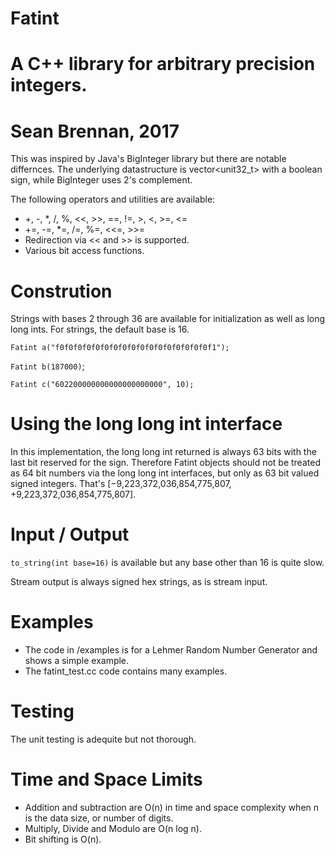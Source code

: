 # Fatint
# A C++ library for arbitrary precision integers.

# Sean Brennan, 2017

This was inspired by Java's BigInteger library but there are notable differnces.
The underlying datastructure is vector<unit32_t> with a boolean sign, while
BigInteger uses 2's complement.

The following operators and utilities are available:  
* +, -, *, /, %, <<, >>, ==, !=, >, <, >=, <=
* +=, -=, *=, /=, %=, <<=, >>=
* Redirection via << and >> is supported.  
* Various bit access functions.

# Constrution
Strings with bases 2 through 36 are available for initialization as well as long
long ints.  For strings, the default base is 16.

`Fatint a("f0f0f0f0f0f0f0f0f0f0f0f0f0f0f0f0f0f1");`

`Fatint b(187000)`;

`Fatint c("602200000000000000000000", 10);`

# Using the long long int interface
In this implementation, the long long int returned is always 63 bits
with the last bit reserved for the sign.  Therefore Fatint objects should not be
treated as 64 bit numbers via the long long int interfaces, but only as 63 bit
 valued signed integers.  That's [−9,223,372,036,854,775,807, +9,223,372,036,854,775,807].

# Input / Output
`to_string(int base=16)` is available but any base other than 16 is quite slow.

Stream output is always signed hex strings, as is stream input.

# Examples
* The code in /examples is for a Lehmer Random Number Generator and shows a simple example.
* The fatint_test.cc code contains many examples.

# Testing
The unit testing is adequite but not thorough.

# Time and Space Limits
* Addition and subtraction are O(n) in time and space complexity when n is the data size, or number of digits.
* Multiply, Divide and Modulo are O(n log n).   
* Bit shifting is O(n).
